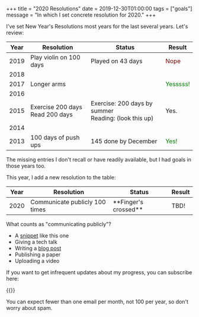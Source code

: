 +++
title = "2020 Resolutions"
date = 2019-12-30T01:00:00
tags = ["goals"]
message = "In which I set concrete resolution for 2020."
+++

I've set New Year's Resolutions most years for the last several years. Let's review:


| Year | Resolution | Status| Result |
|------|------------|-------|--------|
|2019|Play violin on 100 days | Played on 43 days | <font color="maroon">Nope</font> |
|2018|  |  |  |
|2017|Longer arms|  | <font color="green">Yesssss!</font> |
|2016|  |  |  |
|2015|Exercise 200 days<br> Read 200 days | Exercise: 200 days by summer<br> Reading: (look this up) | Yes. |
|2014|  |  |  |
|2013|100 days of push ups | 145 done by December | <font color="green">Yes!</font> |


The missing entries I don't recall or have readily available, but I had goals in those years too.

This year, I add a new resolution to the table:

|Year|Resolution|Status| Result |
|----|----------|------|--------|
|2020| Communicate publicly 100 times | \*\*Finger's crossed\*\* | TBD! |

What counts as "communicating publicly"?

- A [snippet](/snippets) like this one
- Giving a tech talk
- Writing a [blog post](/posts)
- Publishing a paper
- Uploading a video


If you want to get infrequent updates about my progress, you can subscribe here:

{{<mailchimp>}}

You can expect fewer than one email per month, not 100 per year, so don't worry about spam.

